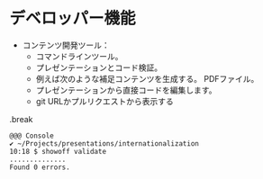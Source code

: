 <!SLIDE>
# デベロッパー機能

* コンテンツ開発ツール：
    * コマンドラインツール。
    * プレゼンテーションとコード検証。
    * 例えば次のような補足コンテンツを生成する。 PDFファイル。
    * プレゼンテーションから直接コードを編集します。
    * git URLかプルリクエストから表示する

.break

    @@@ Console
    ✔ ~/Projects/presentations/internationalization
    10:18 $ showoff validate
    ..............
    Found 0 errors.